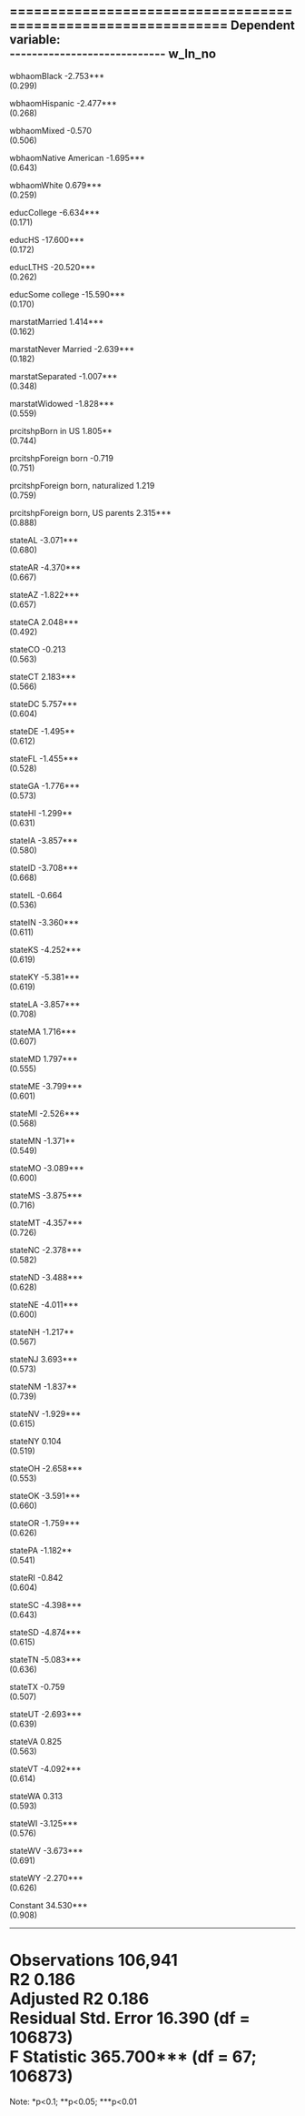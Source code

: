 
==============================================================
                                      Dependent variable:     
                                  ----------------------------
                                            w_ln_no           
--------------------------------------------------------------
wbhaomBlack                                -2.753***          
                                            (0.299)           
                                                              
wbhaomHispanic                             -2.477***          
                                            (0.268)           
                                                              
wbhaomMixed                                  -0.570           
                                            (0.506)           
                                                              
wbhaomNative American                      -1.695***          
                                            (0.643)           
                                                              
wbhaomWhite                                 0.679***          
                                            (0.259)           
                                                              
educCollege                                -6.634***          
                                            (0.171)           
                                                              
educHS                                     -17.600***         
                                            (0.172)           
                                                              
educLTHS                                   -20.520***         
                                            (0.262)           
                                                              
educSome college                           -15.590***         
                                            (0.170)           
                                                              
marstatMarried                              1.414***          
                                            (0.162)           
                                                              
marstatNever Married                       -2.639***          
                                            (0.182)           
                                                              
marstatSeparated                           -1.007***          
                                            (0.348)           
                                                              
marstatWidowed                             -1.828***          
                                            (0.559)           
                                                              
prcitshpBorn in US                          1.805**           
                                            (0.744)           
                                                              
prcitshpForeign born                         -0.719           
                                            (0.751)           
                                                              
prcitshpForeign born, naturalized            1.219            
                                            (0.759)           
                                                              
prcitshpForeign born, US parents            2.315***          
                                            (0.888)           
                                                              
stateAL                                    -3.071***          
                                            (0.680)           
                                                              
stateAR                                    -4.370***          
                                            (0.667)           
                                                              
stateAZ                                    -1.822***          
                                            (0.657)           
                                                              
stateCA                                     2.048***          
                                            (0.492)           
                                                              
stateCO                                      -0.213           
                                            (0.563)           
                                                              
stateCT                                     2.183***          
                                            (0.566)           
                                                              
stateDC                                     5.757***          
                                            (0.604)           
                                                              
stateDE                                     -1.495**          
                                            (0.612)           
                                                              
stateFL                                    -1.455***          
                                            (0.528)           
                                                              
stateGA                                    -1.776***          
                                            (0.573)           
                                                              
stateHI                                     -1.299**          
                                            (0.631)           
                                                              
stateIA                                    -3.857***          
                                            (0.580)           
                                                              
stateID                                    -3.708***          
                                            (0.668)           
                                                              
stateIL                                      -0.664           
                                            (0.536)           
                                                              
stateIN                                    -3.360***          
                                            (0.611)           
                                                              
stateKS                                    -4.252***          
                                            (0.619)           
                                                              
stateKY                                    -5.381***          
                                            (0.619)           
                                                              
stateLA                                    -3.857***          
                                            (0.708)           
                                                              
stateMA                                     1.716***          
                                            (0.607)           
                                                              
stateMD                                     1.797***          
                                            (0.555)           
                                                              
stateME                                    -3.799***          
                                            (0.601)           
                                                              
stateMI                                    -2.526***          
                                            (0.568)           
                                                              
stateMN                                     -1.371**          
                                            (0.549)           
                                                              
stateMO                                    -3.089***          
                                            (0.600)           
                                                              
stateMS                                    -3.875***          
                                            (0.716)           
                                                              
stateMT                                    -4.357***          
                                            (0.726)           
                                                              
stateNC                                    -2.378***          
                                            (0.582)           
                                                              
stateND                                    -3.488***          
                                            (0.628)           
                                                              
stateNE                                    -4.011***          
                                            (0.600)           
                                                              
stateNH                                     -1.217**          
                                            (0.567)           
                                                              
stateNJ                                     3.693***          
                                            (0.573)           
                                                              
stateNM                                     -1.837**          
                                            (0.739)           
                                                              
stateNV                                    -1.929***          
                                            (0.615)           
                                                              
stateNY                                      0.104            
                                            (0.519)           
                                                              
stateOH                                    -2.658***          
                                            (0.553)           
                                                              
stateOK                                    -3.591***          
                                            (0.660)           
                                                              
stateOR                                    -1.759***          
                                            (0.626)           
                                                              
statePA                                     -1.182**          
                                            (0.541)           
                                                              
stateRI                                      -0.842           
                                            (0.604)           
                                                              
stateSC                                    -4.398***          
                                            (0.643)           
                                                              
stateSD                                    -4.874***          
                                            (0.615)           
                                                              
stateTN                                    -5.083***          
                                            (0.636)           
                                                              
stateTX                                      -0.759           
                                            (0.507)           
                                                              
stateUT                                    -2.693***          
                                            (0.639)           
                                                              
stateVA                                      0.825            
                                            (0.563)           
                                                              
stateVT                                    -4.092***          
                                            (0.614)           
                                                              
stateWA                                      0.313            
                                            (0.593)           
                                                              
stateWI                                    -3.125***          
                                            (0.576)           
                                                              
stateWV                                    -3.673***          
                                            (0.691)           
                                                              
stateWY                                    -2.270***          
                                            (0.626)           
                                                              
Constant                                   34.530***          
                                            (0.908)           
                                                              
--------------------------------------------------------------
Observations                                106,941           
R2                                           0.186            
Adjusted R2                                  0.186            
Residual Std. Error                   16.390 (df = 106873)    
F Statistic                       365.700*** (df = 67; 106873)
==============================================================
Note:                              *p<0.1; **p<0.05; ***p<0.01
